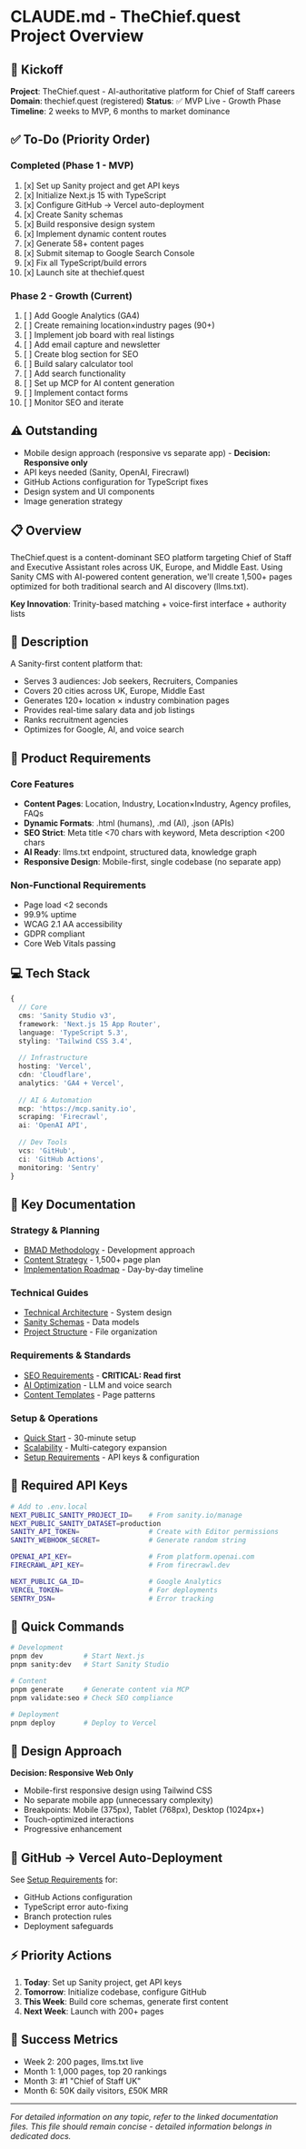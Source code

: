 # CLAUDE.md - TheChief.quest Project Overview

## 🎯 Kickoff

**Project**: TheChief.quest - AI-authoritative platform for Chief of Staff careers
**Domain**: thechief.quest (registered)
**Status**: ✅ MVP Live - Growth Phase
**Timeline**: 2 weeks to MVP, 6 months to market dominance

## ✅ To-Do (Priority Order)

### Completed (Phase 1 - MVP)
1. [x] Set up Sanity project and get API keys
2. [x] Initialize Next.js 15 with TypeScript
3. [x] Configure GitHub → Vercel auto-deployment
4. [x] Create Sanity schemas
5. [x] Build responsive design system
6. [x] Implement dynamic content routes
7. [x] Generate 58+ content pages
8. [x] Submit sitemap to Google Search Console
9. [x] Fix all TypeScript/build errors
10. [x] Launch site at thechief.quest

### Phase 2 - Growth (Current)
1. [ ] Add Google Analytics (GA4)
2. [ ] Create remaining location×industry pages (90+)
3. [ ] Implement job board with real listings
4. [ ] Add email capture and newsletter
5. [ ] Create blog section for SEO
6. [ ] Build salary calculator tool
7. [ ] Add search functionality
8. [ ] Set up MCP for AI content generation
9. [ ] Implement contact forms
10. [ ] Monitor SEO and iterate

## ⚠️ Outstanding

- Mobile design approach (responsive vs separate app) - **Decision: Responsive only**
- API keys needed (Sanity, OpenAI, Firecrawl)
- GitHub Actions configuration for TypeScript fixes
- Design system and UI components
- Image generation strategy

## 📋 Overview

TheChief.quest is a content-dominant SEO platform targeting Chief of Staff and Executive Assistant roles across UK, Europe, and Middle East. Using Sanity CMS with AI-powered content generation, we'll create 1,500+ pages optimized for both traditional search and AI discovery (llms.txt).

**Key Innovation**: Trinity-based matching + voice-first interface + authority lists

## 📝 Description

A Sanity-first content platform that:
- Serves 3 audiences: Job seekers, Recruiters, Companies
- Covers 20 cities across UK, Europe, Middle East
- Generates 120+ location × industry combination pages
- Provides real-time salary data and job listings
- Ranks recruitment agencies
- Optimizes for Google, AI, and voice search

## 🔧 Product Requirements

### Core Features
- **Content Pages**: Location, Industry, Location×Industry, Agency profiles, FAQs
- **Dynamic Formats**: .html (humans), .md (AI), .json (APIs)
- **SEO Strict**: Meta title <70 chars with keyword, Meta description <200 chars
- **AI Ready**: llms.txt endpoint, structured data, knowledge graph
- **Responsive Design**: Mobile-first, single codebase (no separate app)

### Non-Functional Requirements
- Page load <2 seconds
- 99.9% uptime
- WCAG 2.1 AA accessibility
- GDPR compliant
- Core Web Vitals passing

## 💻 Tech Stack

```typescript
{
  // Core
  cms: 'Sanity Studio v3',
  framework: 'Next.js 15 App Router',
  language: 'TypeScript 5.3',
  styling: 'Tailwind CSS 3.4',
  
  // Infrastructure  
  hosting: 'Vercel',
  cdn: 'Cloudflare',
  analytics: 'GA4 + Vercel',
  
  // AI & Automation
  mcp: 'https://mcp.sanity.io',
  scraping: 'Firecrawl',
  ai: 'OpenAI API',
  
  // Dev Tools
  vcs: 'GitHub',
  ci: 'GitHub Actions',
  monitoring: 'Sentry'
}
```

## 📁 Key Documentation

### Strategy & Planning
- [BMAD Methodology](docs/BMAD_METHODOLOGY.md) - Development approach
- [Content Strategy](docs/CONTENT_STRATEGY.md) - 1,500+ page plan
- [Implementation Roadmap](docs/IMPLEMENTATION_ROADMAP.md) - Day-by-day timeline

### Technical Guides
- [Technical Architecture](docs/TECHNICAL_ARCHITECTURE.md) - System design
- [Sanity Schemas](docs/SANITY_SCHEMAS.md) - Data models
- [Project Structure](docs/PROJECT_STRUCTURE.md) - File organization

### Requirements & Standards
- [SEO Requirements](docs/SEO_REQUIREMENTS.md) - **CRITICAL: Read first**
- [AI Optimization](docs/AI_OPTIMIZATION.md) - LLM and voice search
- [Content Templates](docs/CONTENT_TEMPLATES.md) - Page patterns

### Setup & Operations
- [Quick Start](docs/QUICK_START.md) - 30-minute setup
- [Scalability](docs/SCALABILITY.md) - Multi-category expansion
- [Setup Requirements](docs/SETUP_REQUIREMENTS.md) - API keys & configuration

## 🔑 Required API Keys

```bash
# Add to .env.local
NEXT_PUBLIC_SANITY_PROJECT_ID=    # From sanity.io/manage
NEXT_PUBLIC_SANITY_DATASET=production
SANITY_API_TOKEN=                 # Create with Editor permissions
SANITY_WEBHOOK_SECRET=            # Generate random string

OPENAI_API_KEY=                   # From platform.openai.com
FIRECRAWL_API_KEY=                # From firecrawl.dev

NEXT_PUBLIC_GA_ID=                # Google Analytics
VERCEL_TOKEN=                     # For deployments
SENTRY_DSN=                       # Error tracking
```

## 🚀 Quick Commands

```bash
# Development
pnpm dev          # Start Next.js
pnpm sanity:dev   # Start Sanity Studio

# Content
pnpm generate     # Generate content via MCP
pnpm validate:seo # Check SEO compliance

# Deployment
pnpm deploy       # Deploy to Vercel
```

## 🎨 Design Approach

**Decision: Responsive Web Only**
- Mobile-first responsive design using Tailwind CSS
- No separate mobile app (unnecessary complexity)
- Breakpoints: Mobile (375px), Tablet (768px), Desktop (1024px+)
- Touch-optimized interactions
- Progressive enhancement

## 🔄 GitHub → Vercel Auto-Deployment

See [Setup Requirements](docs/SETUP_REQUIREMENTS.md#github-vercel-integration) for:
- GitHub Actions configuration
- TypeScript error auto-fixing
- Branch protection rules
- Deployment safeguards

## ⚡ Priority Actions

1. **Today**: Set up Sanity project, get API keys
2. **Tomorrow**: Initialize codebase, configure GitHub
3. **This Week**: Build core schemas, generate first content
4. **Next Week**: Launch with 200+ pages

## 🎯 Success Metrics

- Week 2: 200 pages, llms.txt live
- Month 1: 1,000 pages, top 20 rankings
- Month 3: #1 "Chief of Staff UK"
- Month 6: 50K daily visitors, £50K MRR

---

*For detailed information on any topic, refer to the linked documentation files.*
*This file should remain concise - detailed information belongs in dedicated docs.*
